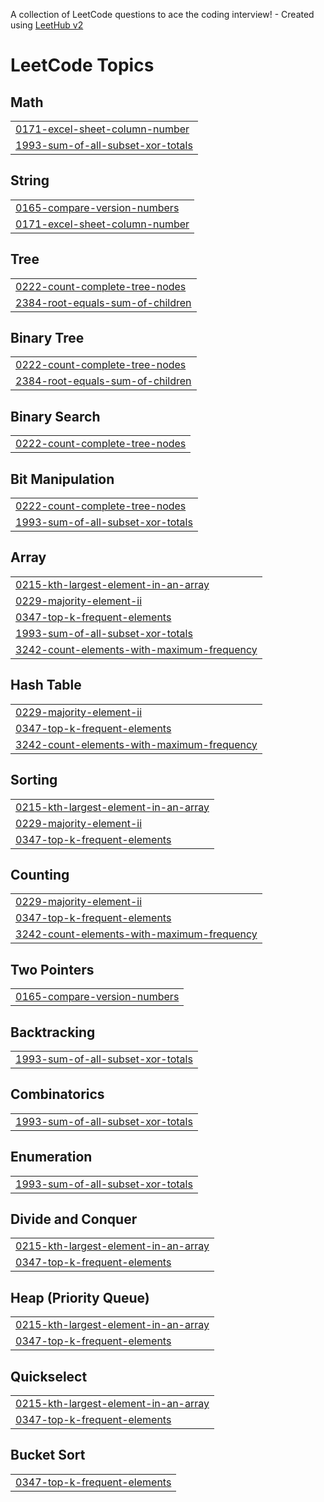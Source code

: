 A collection of LeetCode questions to ace the coding interview! - Created using [LeetHub v2](https://github.com/arunbhardwaj/LeetHub-2.0)
<!---LeetCode Topics Start-->
# LeetCode Topics
## Math
|  |
| ------- |
| [0171-excel-sheet-column-number](https://github.com/23A91A05H8/LeetCode/tree/master/0171-excel-sheet-column-number) |
| [1993-sum-of-all-subset-xor-totals](https://github.com/23A91A05H8/LeetCode/tree/master/1993-sum-of-all-subset-xor-totals) |
## String
|  |
| ------- |
| [0165-compare-version-numbers](https://github.com/23A91A05H8/LeetCode/tree/master/0165-compare-version-numbers) |
| [0171-excel-sheet-column-number](https://github.com/23A91A05H8/LeetCode/tree/master/0171-excel-sheet-column-number) |
## Tree
|  |
| ------- |
| [0222-count-complete-tree-nodes](https://github.com/23A91A05H8/LeetCode/tree/master/0222-count-complete-tree-nodes) |
| [2384-root-equals-sum-of-children](https://github.com/23A91A05H8/LeetCode/tree/master/2384-root-equals-sum-of-children) |
## Binary Tree
|  |
| ------- |
| [0222-count-complete-tree-nodes](https://github.com/23A91A05H8/LeetCode/tree/master/0222-count-complete-tree-nodes) |
| [2384-root-equals-sum-of-children](https://github.com/23A91A05H8/LeetCode/tree/master/2384-root-equals-sum-of-children) |
## Binary Search
|  |
| ------- |
| [0222-count-complete-tree-nodes](https://github.com/23A91A05H8/LeetCode/tree/master/0222-count-complete-tree-nodes) |
## Bit Manipulation
|  |
| ------- |
| [0222-count-complete-tree-nodes](https://github.com/23A91A05H8/LeetCode/tree/master/0222-count-complete-tree-nodes) |
| [1993-sum-of-all-subset-xor-totals](https://github.com/23A91A05H8/LeetCode/tree/master/1993-sum-of-all-subset-xor-totals) |
## Array
|  |
| ------- |
| [0215-kth-largest-element-in-an-array](https://github.com/23A91A05H8/LeetCode/tree/master/0215-kth-largest-element-in-an-array) |
| [0229-majority-element-ii](https://github.com/23A91A05H8/LeetCode/tree/master/0229-majority-element-ii) |
| [0347-top-k-frequent-elements](https://github.com/23A91A05H8/LeetCode/tree/master/0347-top-k-frequent-elements) |
| [1993-sum-of-all-subset-xor-totals](https://github.com/23A91A05H8/LeetCode/tree/master/1993-sum-of-all-subset-xor-totals) |
| [3242-count-elements-with-maximum-frequency](https://github.com/23A91A05H8/LeetCode/tree/master/3242-count-elements-with-maximum-frequency) |
## Hash Table
|  |
| ------- |
| [0229-majority-element-ii](https://github.com/23A91A05H8/LeetCode/tree/master/0229-majority-element-ii) |
| [0347-top-k-frequent-elements](https://github.com/23A91A05H8/LeetCode/tree/master/0347-top-k-frequent-elements) |
| [3242-count-elements-with-maximum-frequency](https://github.com/23A91A05H8/LeetCode/tree/master/3242-count-elements-with-maximum-frequency) |
## Sorting
|  |
| ------- |
| [0215-kth-largest-element-in-an-array](https://github.com/23A91A05H8/LeetCode/tree/master/0215-kth-largest-element-in-an-array) |
| [0229-majority-element-ii](https://github.com/23A91A05H8/LeetCode/tree/master/0229-majority-element-ii) |
| [0347-top-k-frequent-elements](https://github.com/23A91A05H8/LeetCode/tree/master/0347-top-k-frequent-elements) |
## Counting
|  |
| ------- |
| [0229-majority-element-ii](https://github.com/23A91A05H8/LeetCode/tree/master/0229-majority-element-ii) |
| [0347-top-k-frequent-elements](https://github.com/23A91A05H8/LeetCode/tree/master/0347-top-k-frequent-elements) |
| [3242-count-elements-with-maximum-frequency](https://github.com/23A91A05H8/LeetCode/tree/master/3242-count-elements-with-maximum-frequency) |
## Two Pointers
|  |
| ------- |
| [0165-compare-version-numbers](https://github.com/23A91A05H8/LeetCode/tree/master/0165-compare-version-numbers) |
## Backtracking
|  |
| ------- |
| [1993-sum-of-all-subset-xor-totals](https://github.com/23A91A05H8/LeetCode/tree/master/1993-sum-of-all-subset-xor-totals) |
## Combinatorics
|  |
| ------- |
| [1993-sum-of-all-subset-xor-totals](https://github.com/23A91A05H8/LeetCode/tree/master/1993-sum-of-all-subset-xor-totals) |
## Enumeration
|  |
| ------- |
| [1993-sum-of-all-subset-xor-totals](https://github.com/23A91A05H8/LeetCode/tree/master/1993-sum-of-all-subset-xor-totals) |
## Divide and Conquer
|  |
| ------- |
| [0215-kth-largest-element-in-an-array](https://github.com/23A91A05H8/LeetCode/tree/master/0215-kth-largest-element-in-an-array) |
| [0347-top-k-frequent-elements](https://github.com/23A91A05H8/LeetCode/tree/master/0347-top-k-frequent-elements) |
## Heap (Priority Queue)
|  |
| ------- |
| [0215-kth-largest-element-in-an-array](https://github.com/23A91A05H8/LeetCode/tree/master/0215-kth-largest-element-in-an-array) |
| [0347-top-k-frequent-elements](https://github.com/23A91A05H8/LeetCode/tree/master/0347-top-k-frequent-elements) |
## Quickselect
|  |
| ------- |
| [0215-kth-largest-element-in-an-array](https://github.com/23A91A05H8/LeetCode/tree/master/0215-kth-largest-element-in-an-array) |
| [0347-top-k-frequent-elements](https://github.com/23A91A05H8/LeetCode/tree/master/0347-top-k-frequent-elements) |
## Bucket Sort
|  |
| ------- |
| [0347-top-k-frequent-elements](https://github.com/23A91A05H8/LeetCode/tree/master/0347-top-k-frequent-elements) |
<!---LeetCode Topics End-->